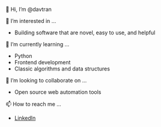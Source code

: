 👋 Hi, I’m @davtran

👀 I’m interested in ...

- Building software that are novel, easy to use, and helpful

🌱 I’m currently learning ...

- Python
- Frontend development
- Classic algorithms and data structures

💞️ I’m looking to collaborate on ...

- Open source web automation tools

📫 How to reach me ...

- [LinkedIn](www.linkedin.com/in/david-tran-19052928)

<!---
davtran/davtran is a ✨ special ✨ repository because its `README.md` (this file) appears on your GitHub profile.
You can click the Preview link to take a look at your changes.
--->
